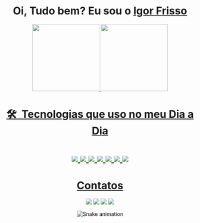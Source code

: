   <h1 align="center">
    Oi, Tudo bem? Eu sou o 
    <a href="https://www.linkedin.com/in/igorfrisso/" target="_blanck">Igor Frisso</a>
  </h1>
  
<div align="center">
<a href="https://github.com/frissoigor">
<img height="180em" src="https://github-readme-stats-git-masterrstaa-rickstaa.vercel.app/api?username=frissoigor&show_icons=true&theme=dracula&count_private=true"/>
<img height="180em" src="https://github-readme-stats.vercel.app/api/top-langs/?username=frissoigor&layout=compact&langs_count=7&theme=dracula"/>
</div>

<h1 align="center">🛠 &nbsp;Tecnologias que uso no meu Dia a Dia<h1/>
<div align="center">
<img src="https://img.shields.io/badge/.NET-512BD4?style=for-the-badge&logo=dotnet&logoColor=white)" />
<img src="https://img.shields.io/badge/C%23-239120?style=for-the-badge&logo=c-sharp&logoColor=white" />    
<img src="https://img.shields.io/badge/HTML-e06b12?style=for-the-badge&logo=html5&logoColor=white" />
<img src="https://img.shields.io/badge/CSS-1283e0?&style=for-the-badge&logo=css3&logoColor=white" />
<img src="https://img.shields.io/badge/JavaScript-F7DF1E?style=for-the-badge&logo=javascript&logoColor=414141" />
<img src="https://img.shields.io/badge/Angular-DD0031?style=for-the-badge&logo=angular&logoColor=white" />
<img src="https://img.shields.io/badge/Microsoft%20SQL%20Server-CC2927?style=for-the-badge&logo=microsoft%20sql%20server&logoColor=white)" />
</div>

<h1 align="center">Contatos</h1>
<div align="center">
 <a href="https://www.instagram.com/frissoigor" target="_blank"><img src="https://img.shields.io/badge/Instagram-E4405F?style=for-the-badge&logo=instagram&logoColor=white" target="_blank"></a>
 <a href="mailto:igorfrissosilva@gmail.com"><img src="https://img.shields.io/badge/Gmail-D14836?style=for-the-badge&logo=gmail&logoColor=white" target="_blank"></a>
 <a href="https://www.linkedin.com/in/igorfrisso/" target="_blank"><img src="https://img.shields.io/badge/LinkedIn-0077B5?style=for-the-badge&logo=linkedin&logoColor=white" target="_blank"></a>
 <a href="https://wa.me/5527998525145" target="_blank"><img src="https://img.shields.io/badge/WhatsApp-25D366?style=for-the-badge&logo=whatsapp&logoColor=white" target="_blank"><a/>
</div>
 
<div align="center">
  
   ![Snake animation](https://github.com/danielbped/danielbped/blob/output/github-contribution-grid-snake.svg)
  
</div>
